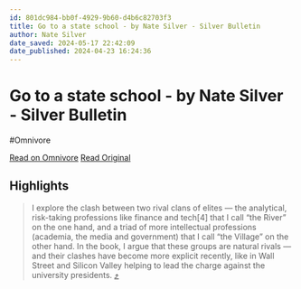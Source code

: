 ```yaml
---
id: 801dc984-bb0f-4929-9b60-d4b6c82703f3
title: Go to a state school - by Nate Silver - Silver Bulletin
author: Nate Silver
date_saved: 2024-05-17 22:42:09
date_published: 2024-04-23 16:24:36
---
```


# Go to a state school - by Nate Silver - Silver Bulletin
#Omnivore

[Read on Omnivore](https://omnivore.app/me/https-substack-com-redirect-cb-269701-f-5-ea-4-b-99-bedd-9-a-36--18f8993f854)
[Read Original](https://www.natesilver.net/p/go-to-a-state-school)

## Highlights

> I explore the clash between two rival clans of elites — the analytical, risk-taking professions like finance and tech\[4\] that I call “the River” on the one hand, and a triad of more intellectual professions (academia, the media and government) that I call “the Village” on the other hand. In the book, I argue that these groups are natural rivals — and their clashes have become more explicit recently, like in Wall Street and Silicon Valley helping to lead the charge against the university presidents. [⤴️](https://omnivore.app/me/https-substack-com-redirect-cb-269701-f-5-ea-4-b-99-bedd-9-a-36--18f8993f854#c1f54ac0-c5e6-4f43-b51e-544b5f083788) 

